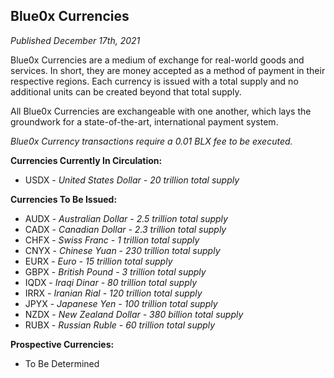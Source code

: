 ## **Blue0x Currencies** ##

_Published December 17th, 2021_

Blue0x Currencies are a medium of exchange for real-world goods and services. In short, they are money accepted as a method of payment in their respective regions.  Each currency is issued with a total supply and no additional units can be created beyond that total supply.  

All Blue0x Currencies are exchangeable with one another, which lays the groundwork for a state-of-the-art, international payment system.

_Blue0x Currency transactions require a 0.01 BLX fee to be executed._

**Currencies Currently In Circulation:**

* USDX - _United States Dollar - 20 trillion total supply_ 

**Currencies To Be Issued:**

* AUDX - _Australian Dollar - 2.5 trillion total supply_
* CADX - _Canadian Dollar - 2.3 trillion total supply_
* CHFX - _Swiss Franc - 1 trillion total supply_
* CNYX - _Chinese Yuan - 230 trillion total supply_
* EURX - _Euro - 15 trillion total supply_
* GBPX - _British Pound - 3 trillion total supply_
* IQDX - _Iraqi Dinar - 80 trillion total supply_
* IRRX - _Iranian Rial - 120 trillion total supply_
* JPYX - _Japanese Yen - 100 trillion total supply_
* NZDX - _New Zealand Dollar - 380 billion total supply_
* RUBX - _Russian Ruble - 60 trillion total supply_

**Prospective Currencies:**

* To Be Determined


